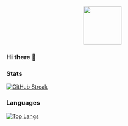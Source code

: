 <div id="header" align="center">
  <img src="https://media.giphy.com/media/M9gbBd9nbDrOTu1Mqx/giphy.gif" width="100"/>
</div>

### Hi there 👋

### Stats
[![GitHub Streak](http://github-readme-streak-stats.herokuapp.com?user=soliev01&theme=dark&hide_border=true)](https://git.io/streak-stats)

### Languages
[![Top Langs](https://github-readme-stats.vercel.app/api/top-langs/?soliev01&layout=compact&theme=vision-friendly-dark)](https://github.com/soliev01/github-readme-stats)

<!--
**soliev01/soliev01** is a ✨ _special_ ✨ repository because its `README.md` (this file) appears on your GitHub profile.

Here are some ideas to get you started:

- 🔭 I’m currently working on ...
- 🌱 I’m currently learning ...
- 👯 I’m looking to collaborate on ...
- 🤔 I’m looking for help with ...
- 💬 Ask me about ...
- 📫 How to reach me: ...
- 😄 Pronouns: ...
- ⚡ Fun fact: ...
-->
